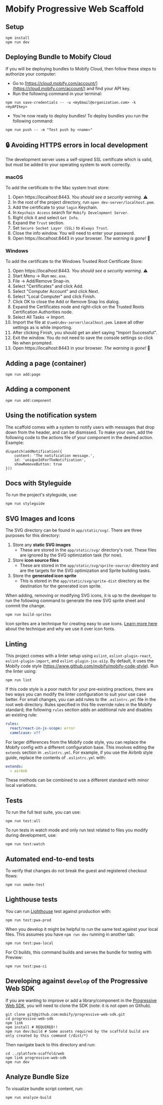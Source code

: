 # Mobify Progressive Web Scaffold

## Setup

```
npm install
npm run dev
```

## Deploying Bundle to Mobify Cloud

If you will be deploying bundles to Mobify Cloud, then follow these steps to authorize your computer:
- Go to [https://cloud.mobify.com/account/](https://cloud.mobify.com/account/) and find your API key.
- Run the following command in your terminal:
```
npm run save-credentials -- -u <myEmail@organization.com> -k <myAPIkey>
```
- You're now ready to deploy bundles! To deploy bundles you run the following command:
```
npm run push -- -m "Test push by <name>"
```

## 🔒 Avoiding HTTPS errors in local development

The development server uses a self-signed SSL certificate which is valid, but
must be added to your operating system to work correctly.

### macOS

To add the certificate to the Mac system trust store:

1. Open https://localhost:8443. *You should see a security warning.* ⚠️
2. In the root of the project directory, run `open dev-server/localhost.pem`.
3. Add the certificate to your `login` Keychain.
4. In `Keychain Access` search for `Mobify Development Server`.
5. Right click it and select `Get Info`.
6. Expand the `Trust` section.
7. Set `Secure Socket Layer (SSL)` to `Always Trust`.
8. Close the info window. You will need to enter your password.
9. Open https://localhost:8443 in your browser. *The warning is gone!* 🎉

### Windows

To add the certificate to the Windows Trusted Root Certificate Store:

1.  Open https://localhost:8443. *You should see a security warning.* ⚠️
2.  Start Menu → Run `mmc.exe`.
3.  File → Add/Remove Snap-in.
4.  Select "Certificates" and click Add.
5.  Select "Computer Account" and click Next.
6.  Select "Local Computer" and click Finish.
7.  Click OK to close the Add or Remove Snap Ins dialog.
8.  Expand the Certificates node and right-click on the Trusted Roots Certification Authorities node.
9.  Select All Tasks → Import.
10.  Import the file at `$\web\dev-server\localhost.pem`. Leave all other settings as is while importing.
11. After clicking Finish, you should get an alert saying "Import Successful".
12. Exit the window. You do not need to save the console settings so click No when prompted.
13. Open https://localhost:8443 in your browser. *The warning is gone!* 🎉


## Adding a page (container)

```
npm run add:page
```

## Adding a component

```
npm run add:component
```

## Using the notification system

The scaffold comes with a system to notify users with messages that drop down
from the header, and can be dismissed. To make your own, add the following code
to the actions file of your component in the desired action. Example:

```
dispatch(addNotification({
    content: 'The notification message.',
    id: 'uniqueIdForTheNotification',
    showRemoveButton: true
}))
```

## Docs with Styleguide

To run the project's styleguide, use:

```
npm run styleguide
```

## SVG Images and Icons

The SVG directory can be found in `app/static/svg/`. There are three purposes for this directory:

1. Store any **static SVG images**
    * These are stored in the `app/static/svg/` directory's root. These files are ignored by the SVG optimization task (for now).
2. Store **icon source files**
    * These are stored in the `app/static/svg/sprite-source/` directory and are the targets for the SVG optimization and Sprite building tasks.
3. Store the **generated icon sprite**
    * This is stored in the `app/static/svg/sprite-dist` directory as the destination for the generated icon sprite.

When adding, removing or modifying SVG icons, it is up to the developer to run the following command to generate the new SVG sprite sheet and commit the change.

```
npm run build-sprites
```

Icon sprites are a technique for creating easy to use icons. [Learn more here](https://medium.com/@webprolific/why-and-how-i-m-using-svg-over-fonts-for-icons-7241dab890f0#.1v9l7c7q2) about the technique and why we use it over icon fonts.

## Linting

This project comes with a linter setup using `eslint`,
`eslint-plugin-react`, `eslint-plugin-import`, and
`eslint-plugin-jsx-a11y`. By default, it uses the Mobify code style
(https://www.github.com/mobify/mobify-code-style). Run the linter
using:

```
npm run lint
```

If this code style is a poor match for your pre-existing practices,
there are two ways you can modify the linter configuration to suit
your use case better. For small changes, you can add rules to the
`.eslintrc.yml` file in the root web directory. Rules specified in
this file override rules in the Mobify standard; the following `rules`
section adds an additional rule and disables an existing rule:

```yaml
rules:
  react/react-in-js-scope: error
  camelcase: off
```

For larger differences from the Mobify code style, you can replace the
Mobify config with a different configuration base. This involves
editing the `extends` section in `.eslintrc.yml`. For example, if you
use the Airbnb style guide, replace the contents of `.eslintrc.yml`
with:

```yaml
extends:
  - airbnb
```

These methods can be combined to use a different standard with minor
local variations.

## Tests

To run the full test suite, you can use:

```
npm run test:all
```

To run tests in watch mode and only run test related to files you modify during development, use:

```
npm run test:watch
```

## Automated end-to-end tests

To verify that changes do not break the guest and registered checkout flows:

```
npm run smoke-test
```

## Lighthouse tests

You can run [Lighthouse](https://github.com/GoogleChrome/lighthouse) test against production with:

```
npm run test:pwa-prod
```

When you develop it might be helpful to run the same test against your local files. This assumes you have `npm run dev` running in another tab:

```
npm run test:pwa-local
```

For CI builds, this command builds and serves the bundle for testing with Preview:

```
npm run test:pwa-ci
```


## Developing against `develop` of the Progressive Web SDK

If you are wanting to improve or add a library/component in the [Progressive Web SDK](https://github.com/mobify/progressive-web-sdk),
you will need to clone the SDK (note: it is not open on Github).

```
git clone git@github.com:mobify/progressive-web-sdk.git
cd progressive-web-sdk
npm link
npm install # REQUIRED!!
npm run dev:build # Some assets required by the scaffold build are only created by this command (/dist/*)
```

Then navigate back to this directory and run:
```
cd ../platform-scaffold/web
npm link progressive-web-sdk
npm run dev
```

## Analyze Bundle Size

To visualize bundle script content, run:

```
npm run analyze-build
```
